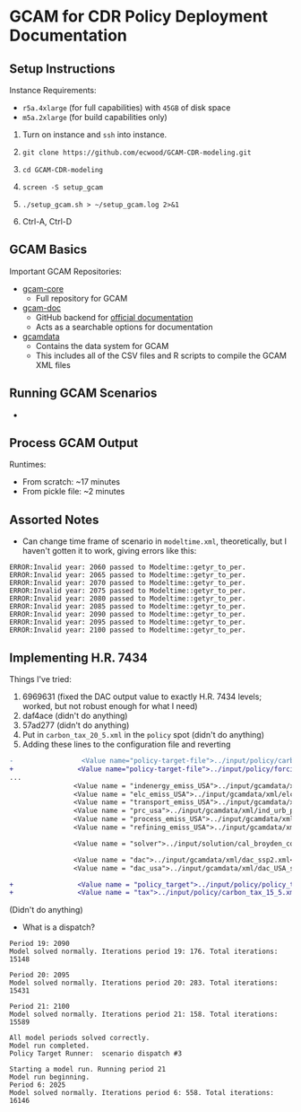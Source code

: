 # GCAM for CDR Policy Deployment Documentation
## Setup Instructions
Instance Requirements:
 - `r5a.4xlarge` (for full capabilities) with `45GB` of disk space
 - `m5a.2xlarge` (for build capabilities only)

1. Turn on instance and `ssh` into instance.

2. ```git clone https://github.com/ecwood/GCAM-CDR-modeling.git```

3. ```cd GCAM-CDR-modeling```

4. ```screen -S setup_gcam```

5. ```./setup_gcam.sh > ~/setup_gcam.log 2>&1```

6. Ctrl-A, Ctrl-D

## GCAM Basics
Important GCAM Repositories:
 - [gcam-core](https://github.com/JGCRI/gcam-core)
   - Full repository for GCAM
 - [gcam-doc](https://github.com/JGCRI/gcam-doc/)
   - GitHub backend for [official documentation](jgcri.github.io/gcam-doc/)
   - Acts as a searchable options for documentation
 - [gcamdata](https://github.com/JGCRI/gcamdata)
   - Contains the data system for GCAM
   - This includes all of the CSV files and R scripts to compile the GCAM XML files

## Running GCAM Scenarios
- 
## Process GCAM Output
Runtimes:
 - From scratch: ~17 minutes
 - From pickle file: ~2 minutes

## Assorted Notes
 - Can change time frame of scenario in `modeltime.xml`, theoretically, but I haven't gotten it to work, giving errors like this:
```
ERROR:Invalid year: 2060 passed to Modeltime::getyr_to_per. 
ERROR:Invalid year: 2065 passed to Modeltime::getyr_to_per. 
ERROR:Invalid year: 2070 passed to Modeltime::getyr_to_per. 
ERROR:Invalid year: 2075 passed to Modeltime::getyr_to_per. 
ERROR:Invalid year: 2080 passed to Modeltime::getyr_to_per. 
ERROR:Invalid year: 2085 passed to Modeltime::getyr_to_per. 
ERROR:Invalid year: 2090 passed to Modeltime::getyr_to_per. 
ERROR:Invalid year: 2095 passed to Modeltime::getyr_to_per. 
ERROR:Invalid year: 2100 passed to Modeltime::getyr_to_per. 
```

## Implementing H.R. 7434
Things I've tried:
1. 6969631 (fixed the DAC output value to exactly H.R. 7434 levels; worked, but not robust enough for what I need)
2. daf4ace  (didn't do anything)
3. 57ad277 (didn't do anything)
4. Put in `carbon_tax_20_5.xml` in the `policy` spot (didn't do anything)
5. Adding these lines to the configuration file and reverting
```diff
-                 <Value name="policy-target-file">../input/policy/carbon_tax_20_5.xml</Value>
+                <Value name="policy-target-file">../input/policy/forcing_target_4p5.xml</Value>
...
                <Value name = "indenergy_emiss_USA">../input/gcamdata/xml/indenergy_emissions_USA.xml</Value>
                <Value name = "elc_emiss_USA">../input/gcamdata/xml/elc_emissions_USA.xml</Value>
                <Value name = "transport_emiss_USA">../input/gcamdata/xml/transport_emissions_USA.xml</Value>
                <Value name = "prc_usa">../input/gcamdata/xml/ind_urb_processing_sectors_USA.xml</Value>
                <Value name = "process_emiss_USA">../input/gcamdata/xml/ind_urb_proc_emissions_USA.xml</Value>
                <Value name = "refining_emiss_USA">../input/gcamdata/xml/refinery_emissions_USA.xml</Value>

                <Value name = "solver">../input/solution/cal_broyden_config.xml</Value>

                <Value name = "dac">../input/gcamdata/xml/dac_ssp2.xml</Value>
                <Value name = "dac_usa">../input/gcamdata/xml/dac_USA_ssp2.xml</Value>

+                <Value name = "policy_target">../input/policy/policy_target_4p5_spa1.xml</Value>
+                <Value name = "tax">../input/policy/carbon_tax_15_5.xml</Value>
```
(Didn't do anything) 
 - What is a dispatch?
```
Period 19: 2090
Model solved normally. Iterations period 19: 176. Total iterations: 15148

Period 20: 2095
Model solved normally. Iterations period 20: 283. Total iterations: 15431

Period 21: 2100
Model solved normally. Iterations period 21: 158. Total iterations: 15589

All model periods solved correctly.
Model run completed.
Policy Target Runner:  scenario dispatch #3

Starting a model run. Running period 21
Model run beginning.
Period 6: 2025
Model solved normally. Iterations period 6: 558. Total iterations: 16146
```